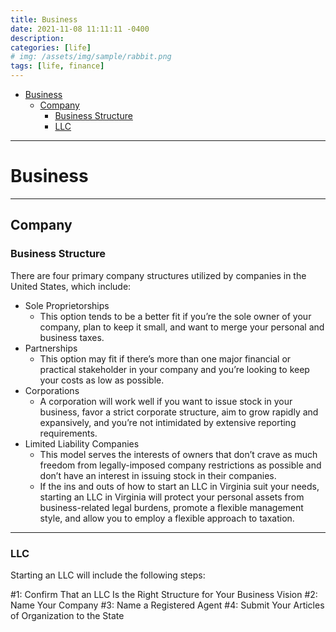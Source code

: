 ```yaml
---
title: Business
date: 2021-11-08 11:11:11 -0400
description:
categories: [life]
# img: /assets/img/sample/rabbit.png
tags: [life, finance]
---
```


- [Business](#business)
  - [Company](#company)
    - [Business Structure](#business-structure)
    - [LLC](#llc)

---

# Business

---

## Company

### Business Structure

There are four primary company structures utilized by companies in the United States, which include:
- Sole Proprietorships
  - This option tends to be a better fit if you’re the sole owner of your company, plan to keep it small, and want to merge your personal and business taxes.
- Partnerships
  - This option may fit if there’s more than one major financial or practical stakeholder in your company and you’re looking to keep your costs as low as possible.
- Corporations
  - A corporation will work well if you want to issue stock in your business, favor a strict corporate structure, aim to grow rapidly and expansively, and you’re not intimidated by extensive reporting requirements.
- Limited Liability Companies
  - This model serves the interests of owners that don’t crave as much freedom from legally-imposed company restrictions as possible and don’t have an interest in issuing stock in their companies. 
  - If the ins and outs of how to start an LLC in Virginia suit your needs, starting an LLC in Virginia will protect your personal assets from business-related legal burdens, promote a flexible management style, and allow you to employ a flexible approach to taxation.

---

### LLC

Starting an LLC will include the following steps: 

#1: Confirm That an LLC Is the Right Structure for Your Business Vision
#2: Name Your Company
#3: Name a Registered Agent
#4: Submit Your Articles of Organization to the State
